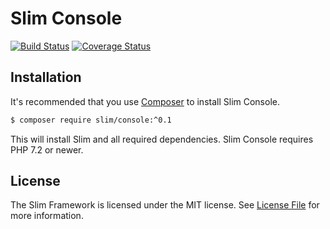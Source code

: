 # Slim Console

[![Build Status](https://travis-ci.org/slimphp/Slim-Console.svg?branch=0.x)](https://travis-ci.org/slimphp/Slim-Console)
[![Coverage Status](https://coveralls.io/repos/github/slimphp/Slim-Console/badge.svg?branch=0.x)](https://coveralls.io/github/slimphp/Slim-Console?branch=0.x)

## Installation

It's recommended that you use [Composer](https://getcomposer.org/) to install Slim Console.

```bash
$ composer require slim/console:^0.1
```

This will install Slim and all required dependencies. Slim Console requires PHP 7.2 or newer.

## License

The Slim Framework is licensed under the MIT license. See [License File](LICENSE.md) for more information.
